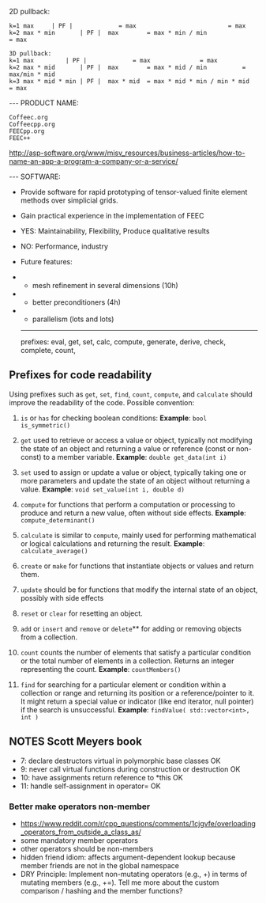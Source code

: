 2D pullback:

```
k=1	max		| PF |             = max                          = max
k=2	max * min       | PF |  max        = max * min / min              = max

3D pullback:
k=1	max 		| PF |             = max 			  = max 
k=2	max * mid       | PF |  max 	   = max * mid / min 		  = max/min * mid 
k=3	max * mid * min | PF |  max * mid  = max * mid * min / min * mid  = max 
```

--- PRODUCT NAME:

    Coffeec.org
    Coffeecpp.org
    FEECpp.org
    FEEC++

  http://asp-software.org/www/misv_resources/business-articles/how-to-name-an-app-a-program-a-company-or-a-service/

--- SOFTWARE:

 * Provide software for rapid prototyping of tensor-valued finite element methods over simplicial grids.
 * Gain practical experience in the implementation of FEEC 
 
 * YES: Maintainability, Flexibility, Produce qualitative results
 * NO: Performance, industry

 * Future features:
 * * mesh refinement in several dimensions (10h)
 * * better preconditioners (4h)
 * * parallelism (lots and lots)
 
    -----------------------
    prefixes: eval, get, set, calc, compute, generate, derive, check, complete, count, 




## Prefixes for code readability

Using prefixes such as `get`, `set`, `find`, `count`, `compute`, and `calculate` should improve the readability of the code. Possible convention:

1. `is` or `has` for checking boolean conditions: **Example**: `bool is_symmetric()`

2. `get` used to retrieve or access a value or object, typically not modifying the state of an object and returning a value or reference (const or non-const) to a member variable. **Example**: `double get_data(int i)`

3. `set` used to assign or update a value or object, typically taking one or more parameters and update the state of an object without returning a value. **Example**: `void set_value(int i, double d)`

4. `compute` for functions that perform a computation or processing to produce and return a new value, often without side effects. **Example**: `compute_determinant()` 

5. `calculate` is similar to `compute`, mainly used for performing mathematical or logical calculations and returning the result. **Example**: `calculate_average()` 

6. `create` or `make` for functions that instantiate objects or values and return them. 

7. `update` should be for functions that modify the internal state of an object, possibly with side effects

8. `reset` or `clear` for resetting an object.

9. `add` or `insert` and `remove` or `delete`** for adding or removing objects from a collection.

10. `count` counts the number of elements that satisfy a particular condition or the total number of elements in a collection. Returns an integer representing the count. **Example**: `countMembers()` 

11. `find` for searching for a particular element or condition within a collection or range and returning its position or a reference/pointer to it. It might return a special value or indicator (like end iterator, null pointer) if the search is unsuccessful. **Example**: `findValue( std::vector<int>, int )` 




## NOTES Scott Meyers book

- 7: declare destructors virtual in polymorphic base classes OK
- 9: never call virtual functions during construction or destruction OK
- 10: have assignments return reference to *this OK
- 11: handle self-assignment in operator=	 OK


### Better make operators non-member

- https://www.reddit.com/r/cpp_questions/comments/1cjgvfe/overloading_operators_from_outside_a_class_as/
- some mandatory member operators 
- other operators should be non-members
- hidden friend idiom: affects argument-dependent lookup because member friends are not in the global namespace
- DRY Principle: Implement non-mutating operators (e.g., +) in terms of mutating members (e.g., +=).
Tell me more about the custom comparison / hashing and the member functions?

